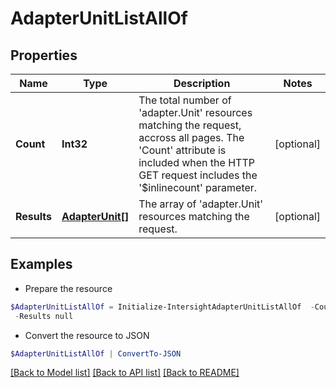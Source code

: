 # AdapterUnitListAllOf
## Properties

Name | Type | Description | Notes
------------ | ------------- | ------------- | -------------
**Count** | **Int32** | The total number of &#39;adapter.Unit&#39; resources matching the request, accross all pages. The &#39;Count&#39; attribute is included when the HTTP GET request includes the &#39;$inlinecount&#39; parameter. | [optional] 
**Results** | [**AdapterUnit[]**](AdapterUnit.md) | The array of &#39;adapter.Unit&#39; resources matching the request. | [optional] 

## Examples

- Prepare the resource
```powershell
$AdapterUnitListAllOf = Initialize-IntersightAdapterUnitListAllOf  -Count null `
 -Results null
```

- Convert the resource to JSON
```powershell
$AdapterUnitListAllOf | ConvertTo-JSON
```

[[Back to Model list]](../README.md#documentation-for-models) [[Back to API list]](../README.md#documentation-for-api-endpoints) [[Back to README]](../README.md)

